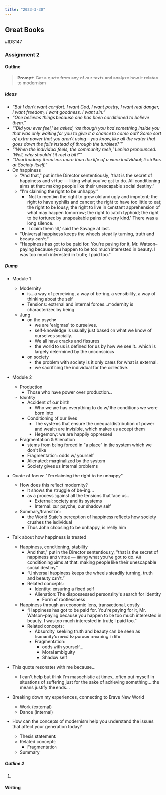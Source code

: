 ```yaml
---
title: "2023-3-30"
---
```

## Great Books
#IDS147 
### Assignment 2
#### Outline
>  **Prompt:** Get a quote from any of our texts and analyze how it relates to modernism

##### Ideas
- _“But I don’t want comfort. I want God, I want poetry, I want real danger, I want freedom, I want goodness. I want sin.”_
- _“One believes things because one has been conditioned to believe them.”_
- _“‘Did you ever feel,’ he asked, ‘as though you had something inside you that was only waiting for you to give it a chance to come out? Some sort of extra power that you aren’t using—you know, like all the water that goes down the falls instead of through the turbines?’”_
- _“‘When the individual feels, the community reels,’ Lenina pronounced. ‘Well, why shouldn’t it reel a bit?’”_
- _“Unorthodoxy threatens more than the life of a mere individual; it strikes at Society itself.”_
- On happiness
	- “And that," put in the Director sententiously, "that is the secret of happiness and virtue — liking what you've got to do. All conditioning aims at that: making people like their unescapable social destiny.”
	- “I'm claiming the right to be unhappy.”
		-  'Not to mention the right to grow old and ugly and impotent; the right to have syphilis and cancer; the right to have too little to eat; the right to be lousy; the right to live in constant apprehension of what may happen tomorrow; the right to catch typhoid; the right to be tortured by unspeakable pains of every kind.' There was a long silence.  
		- 'I claim them all,' said the Savage at last.
	- “Universal happiness keeps the wheels steadily turning, truth and beauty can't.”
	- “Happiness has got to be paid for. You're paying for it, Mr. Watson–paying because you happen to be too much interested in beauty. I was too much interested in truth; I paid too.”

##### Dump
- Module 1
	- Modernity
		- is...a way of perceiving, a way of be-ing, a sensibility, a way of thinking about the self
		- Tensions: external and internal forces...modernity is characterized by being
	- Jung
		- on the psyche
			- we are 'enigmas' to ourselves.
			- self-knowledge is usually just based on what we know of ourselves socially.
			- We all have cracks and fissures
			- the world to us is defined for us by how we see it...which is largely determined by the unconscious
		- on society
			- the problem with society is it only cares for what is external.
			- we sacrificing the individual for the collective.
- Module 2
	- Production
		- Those who have power over production...
	- Identity
		- Accident of our birth
			- Who we are has everything to do w/ the conditions we were born into
		- Conditioning of our lives
			- The systems that ensure the unequal distribution of power and wealth are invisible, which makes us accept them
			- Hegemony: we are happily oppressed
	- Fragmentation & Alienation
		- stems from being forced in "a place" in the system which we don't like
		- Fragmentation: odds w/ yourself
		- Alienated: marginalized by the system
		- Society gives us internal problems

- Quote of focus: "I'm claiming the right to *be* unhappy"
	- How does this reflect modernity? 
		- It shows the struggle of be-ing...
		- as a process against all the tensions that face us..
			- External: society and its systems
			- Internal: our psyche, our shadow self
	- Summary/transition: 
		- the World State's perception of happiness reflects how society crushes the individual
		- Thus John choosing to be unhappy, is really him 
- Talk about how happiness is treated
	- Happiness, conditioning, stability
		- And that," put in the Director sententiously, "that is the secret of happiness and virtue — liking what you've got to do. All conditioning aims at that: making people like their unescapable social destiny.”
		- “Universal happiness keeps the wheels steadily turning, truth and beauty can't.”
		- Related concepts:
			- Identity: ensuring a fixed self
			- Alienation: The dispossessed personality's search for identity
				- Form of rootlessness
	- Happiness through an economic lens, transactional, costly
		- “Happiness has got to be paid for. You're paying for it, Mr. Watson–paying because you happen to be too much interested in beauty. I was too much interested in truth; I paid too.”
		- Related concepts:
			- Absurdity: seeking truth and beauty can be seen as humanity's need to pursue meaning in life
			- Fragmentation: 
				- odds with yourself...
				- Moral ambiguity
				- Shadow self


- This quote resonates with me because...
	- I can't help but think I'm masochistic at times...often put myself in situations of suffering just for the sake of achieving something....the means justify the ends...
- Breaking down my experiences, connecting to Brave New World
	- Work (external)
	- Dance (internal)
- How can the concepts of modernism help you understand the issues that affect your generation today?
	- Thesis statement:
	- Related concepts:
		- Fragmentation
	- Summary

##### Outline 2
1.

#### Writing